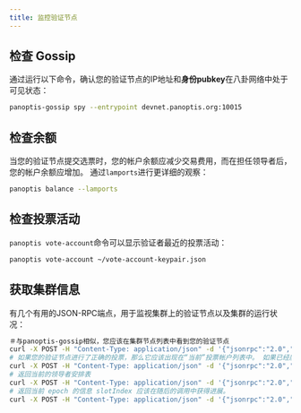 ```yaml
---
title: 监控验证节点
---
```


## 检查 Gossip

通过运行以下命令，确认您的验证节点的IP地址和**身份pubkey**在八卦网络中处于可见状态：

```bash
panoptis-gossip spy --entrypoint devnet.panoptis.org:10015
```

## 检查余额

当您的验证节点提交选票时，您的帐户余额应减少交易费用，而在担任领导者后，您的帐户余额应增加。 通过`lamports`进行更详细的观察：

```bash
panoptis balance --lamports
```

## 检查投票活动

`panoptis vote-account`命令可以显示验证者最近的投票活动：

```bash
panoptis vote-account ~/vote-account-keypair.json
```

## 获取集群信息

有几个有用的JSON-RPC端点，用于监视集群上的验证节点以及集群的运行状况：

```bash
＃与panoptis-gossip相似，您应该在集群节点列表中看到您的验证节点
curl -X POST -H "Content-Type: application/json" -d '{"jsonrpc":"2.0","id":1, "method":"getClusterNodes"}' http://api.devnet.panoptis.org
# 如果您的验证节点进行了正确的投票，那么它应该出现在“当前”投票帐户列表中。 如果已经质押，那么`stake` 应当为 > 0
curl -X POST -H "Content-Type: application/json" -d '{"jsonrpc":"2.0","id":1, "method":"getVoteAccounts"}' http://api.devnet.panoptis.org
# 返回当前的领导者安排表
curl -X POST -H "Content-Type: application/json" -d '{"jsonrpc":"2.0","id":1, "method":"getLeaderSchedule"}' http://api.devnet.panoptis.org
# 返回当前 epoch 的信息 slotIndex 应该在随后的调用中获得进展。
curl -X POST -H "Content-Type: application/json" -d '{"jsonrpc":"2.0","id":1, "method":"getEpochInfo"}' http://api.devnet.panoptis.org
```
